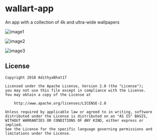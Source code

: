 # wallart-app
An app with a collection of 4k and ultra-wide wallpapers

![image1](https://dl2.pushbulletusercontent.com/MKgCNN8GZ5VV2rkDlGppMS5OsLqy0law/IMG-20180225-WA0009.jpg)

![image2](https://dl2.pushbulletusercontent.com/yLVZc6a1wDpWcSpK9jBAiMdXKzijBndK/IMG-20180225-WA0008.jpg)

![image3](https://dl2.pushbulletusercontent.com/nwJMLu8mPGGr5XN7qkj1qJtPFdbyYDGA/IMG-20180225-WA0007.jpg)

## License

    Copyright 2018 AdithyaBhat17

    Licensed under the Apache License, Version 2.0 (the "License");
    you may not use this file except in compliance with the License.
    You may obtain a copy of the License at

        http://www.apache.org/licenses/LICENSE-2.0

    Unless required by applicable law or agreed to in writing, software
    distributed under the License is distributed on an "AS IS" BASIS,
    WITHOUT WARRANTIES OR CONDITIONS OF ANY KIND, either express or implied.
    See the License for the specific language governing permissions and
    limitations under the License.
